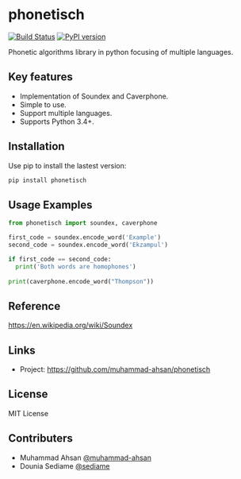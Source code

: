 # phonetisch 

[![Build Status](https://travis-ci.org/muhammad-ahsan/phonetisch.svg?branch=master)](https://travis-ci.org/muhammad-ahsan/phonetisch) [![PyPI version](https://badge.fury.io/py/phonetisch.svg)](https://badge.fury.io/py/phonetisch)


Phonetic algorithms library in python focusing of multiple languages.

## Key features
* Implementation of Soundex and Caverphone.
* Simple to use.
* Support multiple languages.
* Supports Python 3.4+.

## Installation
Use pip to install the lastest version:

```bash
pip install phonetisch
```

## Usage Examples
```python
from phonetisch import soundex, caverphone

first_code = soundex.encode_word('Example')
second_code = soundex.encode_word('Ekzampul')

if first_code == second_code:
  print('Both words are homophones')
  
print(caverphone.encode_word("Thompson"))
```

## Reference
https://en.wikipedia.org/wiki/Soundex


## Links
* Project: https://github.com/muhammad-ahsan/phonetisch

## License
MIT License

## Contributers
* Muhammad Ahsan [@muhammad-ahsan](https://github.com/muhammad-ahsan)
* Dounia Sediame [@sediame](https://github.com/sediame)
